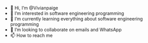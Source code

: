 - 👋 Hi, I’m @Vivianpaige
- 👀 I’m interested in software engineering programming
- 🌱 I’m currently learning everything about software engineering programming
- 💞️ I’m looking to collaborate on emails and WhatsApp
- 📫 How to reach me 

<!---
Vivianpaige/Vivianpaige is a ✨ special ✨ repository because its `README.md` (this file) appears on your GitHub profile.
You can click the Preview link to take a look at your changes.
--->
